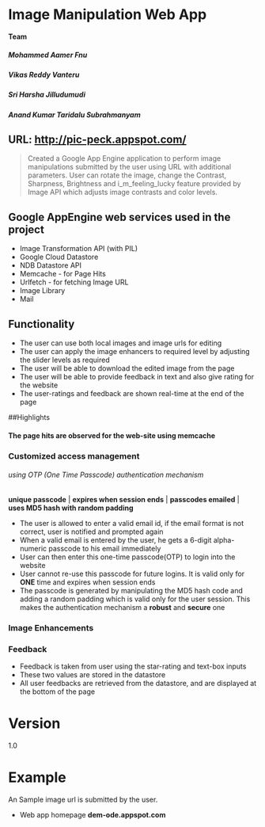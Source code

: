 Image Manipulation Web App
==========================

**Team**
##### Mohammed Aamer Fnu
##### Vikas Reddy Vanteru
##### Sri Harsha Jilludumudi
##### Anand Kumar Taridalu Subrahmanyam

URL: http://pic-peck.appspot.com/
------------------------------------

> Created a Google App Engine application 
> to perform image manipulations submitted by the user
> using URL with additional parameters. User can rotate
> the image, change the Contrast, Sharpness, Brightness and
> i_m_feeling_lucky feature provided by Image API which adjusts
> image contrasts and color levels.

## Google AppEngine web services used in the project
 - Image Transformation API (with PIL)
 - Google Cloud Datastore
 - NDB Datastore API
 - Memcache - for Page Hits
 - Urlfetch - for fetching Image URL
 - Image Library
 - Mail

## Functionality
 - The user can use both local images and image urls for editing
 - The user can apply the image enhancers to required level by adjusting the slider levels as required
 - The user will be able to download the edited image from the page
 - The user will be able to provide feedback in text and also give rating for the website
 - The user-ratings and feedback are shown real-time at the end of the page

##Highlights

#### The page hits are observed for the web-site using memcache

### Customized access management 
######  using OTP (One Time Passcode) authentication mechanism
**unique passcode** | **expires when session ends** | **passcodes emailed** | **uses MD5 hash with random padding**
- The user is allowed to enter a valid email id, if the email format is not correct, user is notified and prompted again
- When a valid email is entered by the user, he gets a 6-digit alpha-numeric passcode to his email immediately
- User can then enter this one-time passcode(OTP) to login into the website
- User cannot re-use this passcode for future logins. It is valid only for **ONE** time and expires when session ends
- The passcode is generated by manipulating the MD5 hash code and adding a random padding which is valid only for the user session. This makes the authentication mechanism a **robust** and **secure** one

### Image Enhancements

### Feedback
- Feedback is taken from user using the star-rating and text-box inputs
- These two values are stored in the datastore
- All user feedbacks are retrieved from the datastore, and are displayed at the bottom of the page

# Version
1.0

# Example
An Sample image url is submitted by the user.

 - Web app homepage
**dem-ode.appspot.com**



